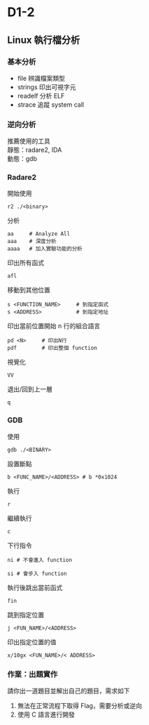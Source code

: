 # D1-2
## Linux 執行檔分析
### 基本分析
- file 辨識檔案類型
- strings 印出可視字元
- readelf 分析 ELF
- strace 追蹤 system call

### 逆向分析
推薦使用的工具  
靜態：radare2, IDA  
動態：gdb  

### Radare2
開始使用
```
r2 ./<binary>
```

分析
```
aa     # Analyze All
aaa    # 深度分析
aaaa   # 加入實驗功能的分析
```

印出所有函式
```
afl
```

移動到其他位置
```
s <FUNCTION_NAME>     # 到指定函式
s <ADDRESS>           # 到指定地址
```

印出當前位置開始 n 行的組合語言
```
pd <N>     # 印出N行
pdf        # 印出整個 function
```

視覺化
```
VV
```

退出/回到上一層
```
q
```

### GDB
使用
```
gdb ./<BINARY>
```

設置斷點
```
b <FUNC_NAME>/<ADDRESS> # b *0x1024
```
執行
```
r
```
繼續執行
```
c
```

下行指令
```
ni # 不會進入 function
```
```
si # 會步入 function
```

執行後跳出當前函式
```
fin
```

跳到指定位置
```
j <FUN_NAME>/<ADDRESS>
```

印出指定位置的值
```
x/10gx <FUN_NAME>/< ADDRESS>
```
### 作業：出題實作
請你出一道題目並解出自己的題目，需求如下

1. 無法在正常流程下取得 Flag，需要分析或逆向
2. 使用 C 語言進行開發
